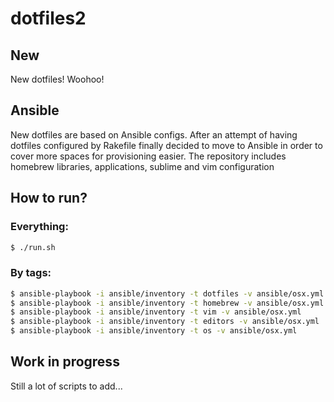 # dotfiles2

## New

New dotfiles! Woohoo!

## Ansible

New dotfiles are based on Ansible configs. After an attempt of having dotfiles configured by Rakefile finally decided to move to Ansible in order to cover more spaces for provisioning easier. The repository includes homebrew libraries, applications, sublime and vim configuration

## How to run?

### Everything:

```sh
$ ./run.sh
```

### By tags:

```sh
$ ansible-playbook -i ansible/inventory -t dotfiles -v ansible/osx.yml
$ ansible-playbook -i ansible/inventory -t homebrew -v ansible/osx.yml
$ ansible-playbook -i ansible/inventory -t vim -v ansible/osx.yml
$ ansible-playbook -i ansible/inventory -t editors -v ansible/osx.yml
$ ansible-playbook -i ansible/inventory -t os -v ansible/osx.yml
```

## Work in progress

Still a lot of scripts to add...
